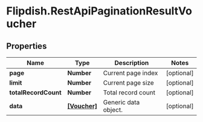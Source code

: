 # Flipdish.RestApiPaginationResultVoucher

## Properties
Name | Type | Description | Notes
------------ | ------------- | ------------- | -------------
**page** | **Number** | Current page index | [optional] 
**limit** | **Number** | Current page size | [optional] 
**totalRecordCount** | **Number** | Total record count | [optional] 
**data** | [**[Voucher]**](Voucher.md) | Generic data object. | [optional] 


